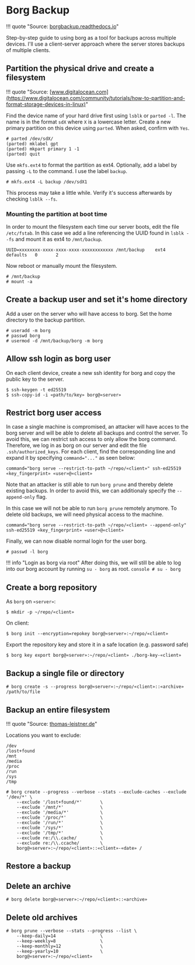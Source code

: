 # Borg Backup

!!! quote "Source: [borgbackup.readthedocs.io](https://borgbackup.readthedocs.io/en/stable/)"

Step-by-step guide to using borg as a tool for backups across multiple devices. I'll use a client-server approach where the server stores backups of multiple clients.

## Partition the physical drive and create a filesystem

!!! quote "Source: [www.digitalocean.com](https://www.digitalocean.com/community/tutorials/how-to-partition-and-format-storage-devices-in-linux)"

Find the device name of your hard drive first using `lsblk` or `parted -l`. The name is in the format `sdX` where `X` is a lowercase letter. Create a new primary partition on this device using `parted`. When asked, confirm with `Yes`.

```console
# parted /dev/sdX/
(parted) mklabel gpt
(parted) mkpart primary 1 -1
(parted) quit
```

Use `mkfs.ext4` to format the partition as ext4. Optionally, add a label by passing `-L` to the command. I use the label `backup`.

```console
# mkfs.ext4 -L backup /dev/sdX1
```

This process may take a little while. Verify it's success afterwards by checking `lsblk --fs`.

### Mounting the partition at boot time

In order to mount the filesystem each time our server boots, edit the file `/etc/fstab`. In this case we add a line referencing the UUID found in `lsblk --fs` and mount it as ext4 to `/mnt/backup`.

```
UUID=xxxxxxxx-xxxx-xxxx-xxxx-xxxxxxxxxxxx /mnt/backup    ext4    defaults   0       2
```

Now reboot or manually mount the filesystem.

```console
# /mnt/backup
# mount -a
```

## Create a backup user and set it's home directory

Add a user on the server who will have access to borg. Set the home directory to the backup partition.

```console
# useradd -m borg
# passwd borg
# usermod -d /mnt/backup/borg -m borg
```

## Allow ssh login as borg user

On each client device, create a new ssh identity for borg and copy the public key to the server.

```console
$ ssh-keygen -t ed25519
$ ssh-copy-id -i «path/to/key» borg@«server»
```

## Restrict borg user access

In case a single machine is compromised, an attacker will have acces to the borg server and will be able to delete all backups and control the server. To avoid this, we can restrict ssh access to only allow the borg command. Therefore, we log in as borg on our server and edit the file `.ssh/authorized_keys`. For each client, find the corresponding line and expand it by specifying `command="..."` as seen below:

```
command="borg serve --restrict-to-path ~/repo/«client»" ssh-ed25519 «key_fingerprint» «user»@«client»
```

Note that an attacker is still able to run `borg prune` and thereby delete existing backups. In order to avoid this, we can additionaly specify the `--append-only` flag.

In this case we will not be able to run `borg prune` remotely anymore. To delete old backups, we will need physical access to the machine.

```
command="borg serve --restrict-to-path ~/repo/«client» --append-only" ssh-ed25519 «key_fingerprint» «user»@«client»
```

Finally, we can now disable normal login for the user borg.

```console
# passwd -l borg
```

!!! info "Login as borg via root"
    After doing this, we will still be able to log into our borg account by running `su - borg` as root.
    ```console
    # su - borg
    ```

## Create a borg repository

As `borg` on `«server»`:
```console
$ mkdir -p ~/repo/«client»
```

On client:

```console
$ borg init --encryption=repokey borg@«server»:~/repo/«client»
```

Export the repository key and store it in a safe location (e.g. password safe)

```console
$ borg key export borg@«server»:~/repo/«client» ./borg-key-«client»
```

## Backup a single file or directory

```console
# borg create -s --progress borg@«server»:~/repo/«client»::«archive» /path/to/file
```

## Backup an entire filesystem

!!! quote "Source: [thomas-leistner.de](https://thomas-leister.de/server-backups-mit-borg/)"

Locations you want to exclude:

```
/dev
/lost+found
/mnt
/media
/proc
/run
/sys
/tmp
```

```console
# borg create --progress --verbose --stats --exclude-caches --exclude '/dev/*' \
    --exclude '/lost+found/*'       \
    --exclude '/mnt/*'              \
    --exclude '/media/*'            \
    --exclude '/proc/*'             \
    --exclude '/run/*'              \
    --exclude '/sys/*'              \
    --exclude '/tmp/*'              \
    --exclude re:/\\.cache/         \
    --exclude re:/\\.ccache/        \
    borg@«server»:~/repo/«client»::«client»-«date» /
```

## Restore a backup

## Delete an archive

```console
# borg delete borg@«server»:~/repo/«client»::«archive»
```

## Delete old archives

```console
# borg prune --verbose --stats --progress --list \
    --keep-daily=14                 \
    --keep-weekly=8                 \
    --keep-monthly=12               \
    --keep-yearly=10                \
    borg@«server»:~/repo/«client»
```
